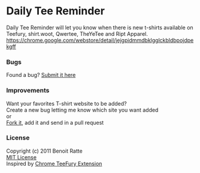 # Daily Tee Reminder
Daily Tee Reminder will let you know when there is new t-shirts available on Teefury, shirt.woot, Qwertee, TheYeTee and Ript Apparel.  
https://chrome.google.com/webstore/detail/jejgpidmmdbklgglckbldbpojdpekgff

### Bugs
Found a bug? [Submit it here](https://github.com/dotneB/DailyTeeReminder/issues/new)

### Improvements
Want your favorites T-shirt website to be added?  
Create a new bug letting me know which site you want added  
or  
[Fork it](https://github.com/dotneB/DailyTeeReminder/), add it and send in a pull request

### License 
Copyright (c) 2011 Benoit Ratte  
[MIT License](http://www.opensource.org/licenses/mit-license.php)  
Inspired by [Chrome TeeFury Extension](http://code.google.com/p/chrome-teefury-extension/)